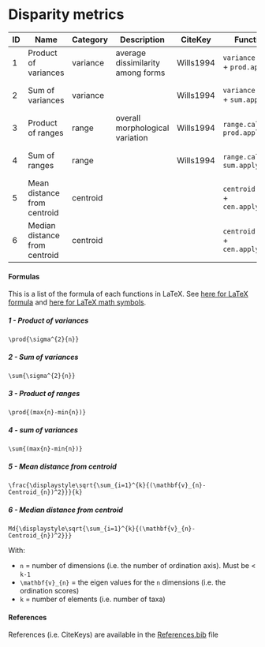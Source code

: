 # Disparity metrics

ID | Name | Category | Description | CiteKey | Function | Comment |
---|------|----------|-------------|---------|----------|---------|
1 | Product of variances | variance | average dissimilarity among forms | Wills1994 | `variance.calc` + `prod.apply` | covariance? |
2 | Sum of variances | variance | | Wills1994 | `variance.calc` + `sum.apply` | affected by sample size (Butler2012) |
3 | Product of ranges | range | overall morphological variation | Wills1994 | `range.calc` + `prod.apply` | covariance? |
4 | Sum of ranges | range | | Wills1994 | `range.calc` + `sum.apply` | affected by sample size (Butler2012) |
5 | Mean distance from centroid | centroid |             |      | `centroid.apply` + `cen.apply.mea` |         |
6 | Median distance from centroid | centroid |             |      | `centroid.apply` + `cen.apply.med` |         |

<!--
   |      |          |             |         |          |         |
ID: arbitrary number of the metric
Name: name of the metric
Category: which type of metric
Description: a brief description of what does it measure
CiteKey: the citeKey from the BibTeX file
Function: the functions as in dispRity_fun
Comment: biases, benefits, etc...
-->

#### Formulas
This is a list of the formula of each functions in LaTeX. See [here for LaTeX formula](https://en.wikibooks.org/wiki/LaTeX/Mathematics) and [here for LaTeX math symbols](http://web.ift.uib.no/Teori/KURS/WRK/TeX/symALL.html).
<!--
Don't forget to add the arguments of the formula at the bottom.
-->
##### 1 - Product of variances
```
\prod{\sigma^{2}{n}}
```
##### 2 - Sum of variances
```
\sum{\sigma^{2}{n}}
```
##### 3 - Product of ranges
```
\prod{(max{n}-min{n})}
```
##### 4 - sum of variances
```
\sum{(max{n}-min{n})}
```
##### 5 - Mean distance from centroid 
```
\frac{\displaystyle\sqrt{\sum_{i=1}^{k}{(\mathbf{v}_{n}-Centroid_{n})^2}}}{k} 
```
##### 6 - Median distance from centroid 
```
Md{\displaystyle\sqrt{\sum_{i=1}^{k}{(\mathbf{v}_{n}-Centroid_{n})^2}}}
```
With:
* `n` = number of dimensions (i.e. the number of ordination axis). Must be < `k-1`
* `\mathbf{v}_{n}` = the eigen values for the `n` dimensions (i.e. the ordination scores)
* `k` = number of elements (i.e. number of taxa)


#### References
References (i.e. CiteKeys) are available in the [References.bib](https://github.com/TGuillerme/dispRity/blob/master/References.bib) file

